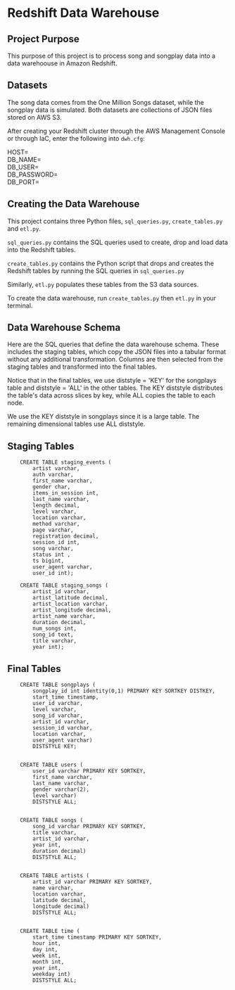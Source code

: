 # Redshift Data Warehouse

## Project Purpose
This purpose of this project is to process song and songplay data into a data warehoouse in Amazon Redshift.

## Datasets
The song data comes from the One Million Songs dataset, while the songplay data is simulated. Both datasets are collections of JSON files stored on AWS S3.

After creating your Redshift cluster through the AWS Management Console or through IaC, enter the following into `dwh.cfg`:

HOST= <br>
DB_NAME= <br>
DB_USER= <br>
DB_PASSWORD= <br>
DB_PORT= <br>

## Creating the Data Warehouse

This project contains three Python files, `sql_queries.py`, `create_tables.py` and `etl.py`. 

`sql_queries.py` contains the SQL queries used to create, drop and load data into the Redshift tables. 

`create_tables.py` contains the Python script that drops and creates the Redshift tables by running the SQL queries in `sql_queries.py`

Similarly, `etl.py` populates these tables from the S3 data sources.

To create the data warehouse, run `create_tables.py` then `etl.py` in your terminal.

## Data Warehouse Schema

Here are the SQL queries that define the data warehouse schema.
These includes the staging tables, which copy the JSON files into a tabular format without any additional transformation.
Columns are then selected from the staging tables and transformed into the final tables.

Notice that in the final tables, we use diststyle = 'KEY' for the songplays table and diststyle = 'ALL' in the other tables.
The KEY diststyle distributes the table's data across slices by key, while ALL copies the table to each node.

We use the KEY diststyle in songplays since it is a large table. The remaining dimensional tables use ALL diststyle. 

## Staging Tables


        CREATE TABLE staging_events (
            artist varchar,
            auth varchar,
            first_name varchar,
            gender char,
            items_in_session int,
            last_name varchar,
            length decimal,
            level varchar,
            location varchar,
            method varchar,
            page varchar,
            registration decimal,
            session_id int,
            song varchar,
            status int ,
            ts bigint,
            user_agent varchar,
            user_id int);

        CREATE TABLE staging_songs (
            artist_id varchar,
            artist_latitude decimal,
            artist_location varchar,
            artist_longitude decimal,
            artist_name varchar,
            duration decimal,
            num_songs int,
            song_id text,
            title varchar, 
            year int);
            
## Final Tables

        CREATE TABLE songplays (
            songplay_id int identity(0,1) PRIMARY KEY SORTKEY DISTKEY,
            start_time timestamp,
            user_id varchar,
            level varchar,
            song_id varchar,
            artist_id varchar,
            session_id varchar,
            location varchar,
            user_agent varchar) 
            DISTSTYLE KEY;


        CREATE TABLE users (
            user_id varchar PRIMARY KEY SORTKEY,
            first_name varchar,
            last_name varchar,
            gender varchar(2),
            level varchar)
            DISTSTYLE ALL;


        CREATE TABLE songs (
            song_id varchar PRIMARY KEY SORTKEY,
            title varchar,
            artist_id varchar,
            year int,
            duration decimal) 
            DISTSTYLE ALL;


        CREATE TABLE artists (
            artist_id varchar PRIMARY KEY SORTKEY,
            name varchar,
            location varchar,
            latitude decimal,
            longitude decimal)
            DISTSTYLE ALL;


        CREATE TABLE time (
            start_time timestamp PRIMARY KEY SORTKEY,
            hour int,
            day int,
            week int,
            month int,
            year int,
            weekday int)
            DISTSTYLE ALL;
